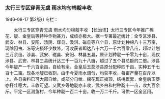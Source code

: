 ### 太行三专区穿青无虞  雨水均匀棉靛丰收

1946-09-17
第2版()
专栏：

　　太行三专区穿青无虞
    雨水均匀棉靛丰收
    【长治讯】太行三专区今年推广棉花、靛、金皇后等特种作物甚力，成绩亦极大。据一专署最近统计：全专区涉县、武安、林县、安阳、汤阴、辉县、汲淇、磁县等八个县，原计划种棉八十三万亩，现除因虫、冻等灾损坏少数外，可收获者即达八十六万一千六百零八亩，超过计划三万余亩。涉县、武安、磁县、安阳、林县五县，原计划种靛一千零九十亩，现仅涉县、武安、林县三县统计达三千一百九十八亩，超过了五个县总额的二倍。涉县今年靛产一千六百余亩，自给有余。金皇后玉茭涉县原分配种四千亩，实种五千七百十二亩。现各地靛已收割，由于今夏雨水调匀，均获丰收，每亩产量在百斤以上。各县染料已可大部自给，或部分自给。棉花现正摘顶，结桃累累，金皇后玉茭亦杆壮穗大，丰收可望。又武乡等地靛亦丰收，武乡白和村种靛十一亩，收九百余斤。平定一区测鱼村，今年种靛一百二十亩，收一万二千斤。可供一区全区用。
